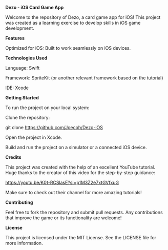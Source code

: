 **Dezo - iOS Card Game App**

Welcome to the repository of Dezo, a card game app for iOS! This project was created as a learning exercise to develop skills in iOS game development.

**Features**

Optimized for iOS: Built to work seamlessly on iOS devices.

**Technologies Used**

Language: Swift

Framework: SpriteKit (or another relevant framework based on the tutorial)

IDE: Xcode

**Getting Started**

To run the project on your local system:

Clone the repository:

git clone https://github.com/Joecoh/Dezo-iOS

Open the project in Xcode.

Build and run the project on a simulator or a connected iOS device.

**Credits**

This project was created with the help of an excellent YouTube tutorial. Huge thanks to the creator of this video for the step-by-step guidance:

https://youtu.be/K0t-RCSlasE?si=p1M3Z2e7xtGVfxuG

Make sure to check out their channel for more amazing tutorials!

**Contributing**

Feel free to fork the repository and submit pull requests. Any contributions that improve the game or its functionality are welcome!

**License**

This project is licensed under the MIT License. See the LICENSE file for more information.
